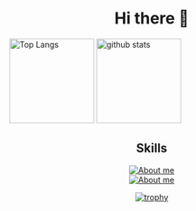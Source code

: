 <div align='center'>
  
# Hi there 👋

<p align="left">
  <img alt="Top Langs" height="150px" src="https://github-readme-stats.vercel.app/api/top-langs/?username=kaka0913&layout=compact&show_icons=true&theme=onedark" />
  <img alt="github stats" height="150px" src="https://github-readme-stats.vercel.app/api?username=kaka0913&theme=onedark&show_icons=ture"/>
</p>

## Skills

[![About me](https://skillicons.dev/icons?i=python,swift,c,html,css,ts,js,nextjs,react,cpp,matlab,latex&theme=dark)](https://skillicons.dev)  
[![About me](https://skillicons.dev/icons?i=vscode,git,github,fastapi,firebase,supabase,postgres,mysql,postman&theme=dark)](https://skillicons.dev)

[![trophy](https://github-profile-trophy.vercel.app/?username=X13467980&column=6)](https://github.com/ryo-ma/github-profile-trophy)
